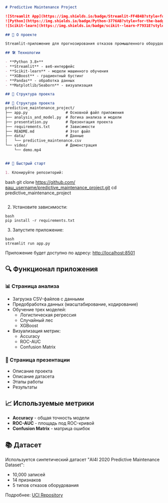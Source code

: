 ```markdown
# Predictive Maintenance Project

![Streamlit App](https://img.shields.io/badge/Streamlit-FF4B4B?style=for-the-badge&logo=Streamlit&logoColor=white)
![Python](https://img.shields.io/badge/Python-3776AB?style=for-the-badge&logo=python&logoColor=white)
![Scikit-learn](https://img.shields.io/badge/scikit--learn-F7931E?style=for-the-badge&logo=scikit-learn&logoColor=white)

## 📌 О проекте

Streamlit-приложение для прогнозирования отказов промышленного оборудования с использованием методов машинного обучения. Проект решает задачу бинарной классификации (отказ/исправность) на основе данных датчиков оборудования.

## 🛠 Технологии

- **Python 3.8+**
- **Streamlit** - веб-интерфейс
- **Scikit-learn** - модели машинного обучения
- **XGBoost** - градиентный бустинг
- **Pandas** - обработка данных
- **Matplotlib/Seaborn** - визуализация

## 📂 Структура проекта

## 📂 Структура проекта
predictive_maintenance_project/
├── app.py                 # Основной файл приложения
├── analysis_and_model.py  # Логика анализа и модели
├── presentation.py        # Презентация проекта
├── requirements.txt       # Зависимости
├── README.md              # Этот файл
├── data/                  # Данные
│   └── predictive_maintenance.csv
└── video/                 # Демонстрация
    └── demo.mp4


## 🚀 Быстрый старт

1. Клонируйте репозиторий:
```
bash
git clone https://github.com/ваш_username/predictive_maintenance_project.git
cd predictive_maintenance_project
```
```
2. Установите зависимости:
```
bash
pip install -r requirements.txt

```
3. Запустите приложение:
```
bash
streamlit run app.py
```

Приложение будет доступно по адресу: [http://localhost:8501](http://localhost:8501)

## 🔍 Функционал приложения

### 📊 Страница анализа
- Загрузка CSV-файлов с данными
- Предобработка данных (масштабирование, кодирование)
- Обучение трех моделей:
  - Логистическая регрессия
  - Случайный лес
  - XGBoost
- Визуализация метрик:
  - Accuracy
  - ROC-AUC
  - Confusion Matrix

### 🎤 Страница презентации
- Описание проекта
- Описание датасета
- Этапы работы
- Результаты

## 📈 Используемые метрики

- **Accuracy** - общая точность модели
- **ROC-AUC** - площадь под ROC-кривой
- **Confusion Matrix** - матрица ошибок

## 📚 Датасет

Используется синтетический датасет "AI4I 2020 Predictive Maintenance Dataset":
- 10,000 записей
- 14 признаков
- 5 типов отказов оборудования

Подробнее: [UCI Repository](https://archive.ics.uci.edu/dataset/601/predictive+maintenance+dataset)

